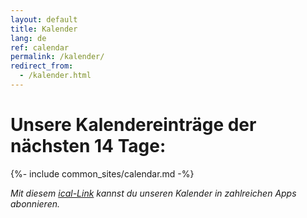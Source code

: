 ```yaml
---
layout: default
title: Kalender
lang: de
ref: calendar
permalink: /kalender/
redirect_from:
  - /kalender.html
---
```

# Unsere Kalendereinträge der nächsten 14 Tage: 

{%- include common_sites/calendar.md -%}

*Mit diesem [ical-Link](https://calendar.google.com/calendar/ical/4hbi6bp3lol50h2m422ljg81t0%40group.calendar.google.com/public/basic.ics) kannst du unseren Kalender in zahlreichen Apps abonnieren.*
